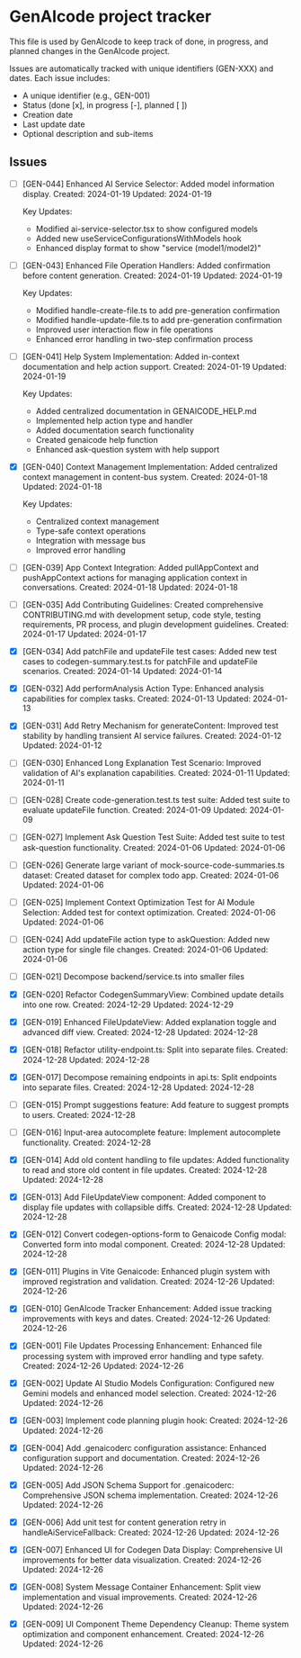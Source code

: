 # GenAIcode project tracker

This file is used by GenAIcode to keep track of done, in progress, and planned changes in the GenAIcode project.

Issues are automatically tracked with unique identifiers (GEN-XXX) and dates. Each issue includes:

- A unique identifier (e.g., GEN-001)
- Status (done [x], in progress [-], planned [ ])
- Creation date
- Last update date
- Optional description and sub-items

## Issues

- [ ] [GEN-044] Enhanced AI Service Selector: Added model information display. Created: 2024-01-19 Updated: 2024-01-19

  Key Updates:

  - Modified ai-service-selector.tsx to show configured models
  - Added new useServiceConfigurationsWithModels hook
  - Enhanced display format to show "service (model1/model2)"

- [ ] [GEN-043] Enhanced File Operation Handlers: Added confirmation before content generation. Created: 2024-01-19 Updated: 2024-01-19

  Key Updates:

  - Modified handle-create-file.ts to add pre-generation confirmation
  - Modified handle-update-file.ts to add pre-generation confirmation
  - Improved user interaction flow in file operations
  - Enhanced error handling in two-step confirmation process

- [ ] [GEN-041] Help System Implementation: Added in-context documentation and help action support. Created: 2024-01-19 Updated: 2024-01-19

  Key Updates:

  - Added centralized documentation in GENAICODE_HELP.md
  - Implemented help action type and handler
  - Added documentation search functionality
  - Created genaicode help function
  - Enhanced ask-question system with help support

- [x] [GEN-040] Context Management Implementation: Added centralized context management in content-bus system. Created: 2024-01-18 Updated: 2024-01-18

  Key Updates:

  - Centralized context management
  - Type-safe context operations
  - Integration with message bus
  - Improved error handling

- [ ] [GEN-039] App Context Integration: Added pullAppContext and pushAppContext actions for managing application context in conversations. Created: 2024-01-18 Updated: 2024-01-18

- [ ] [GEN-035] Add Contributing Guidelines: Created comprehensive CONTRIBUTING.md with development setup, code style, testing requirements, PR process, and plugin development guidelines. Created: 2024-01-17 Updated: 2024-01-17

- [x] [GEN-034] Add patchFile and updateFile test cases: Added new test cases to codegen-summary.test.ts for patchFile and updateFile scenarios. Created: 2024-01-14 Updated: 2024-01-14

- [x] [GEN-032] Add performAnalysis Action Type: Enhanced analysis capabilities for complex tasks. Created: 2024-01-13 Updated: 2024-01-13

- [x] [GEN-031] Add Retry Mechanism for generateContent: Improved test stability by handling transient AI service failures. Created: 2024-01-12 Updated: 2024-01-12

- [ ] [GEN-030] Enhanced Long Explanation Test Scenario: Improved validation of AI's explanation capabilities. Created: 2024-01-11 Updated: 2024-01-11

- [ ] [GEN-028] Create code-generation.test.ts test suite: Added test suite to evaluate updateFile function. Created: 2024-01-09 Updated: 2024-01-09

- [ ] [GEN-027] Implement Ask Question Test Suite: Added test suite to test ask-question functionality. Created: 2024-01-06 Updated: 2024-01-06

- [ ] [GEN-026] Generate large variant of mock-source-code-summaries.ts dataset: Created dataset for complex todo app. Created: 2024-01-06 Updated: 2024-01-06

- [ ] [GEN-025] Implement Context Optimization Test for AI Module Selection: Added test for context optimization. Created: 2024-01-06 Updated: 2024-01-06

- [ ] [GEN-024] Add updateFile action type to askQuestion: Added new action type for single file changes. Created: 2024-01-06 Updated: 2024-01-06

- [ ] [GEN-021] Decompose backend/service.ts into smaller files

- [x] [GEN-020] Refactor CodegenSummaryView: Combined update details into one row. Created: 2024-12-29 Updated: 2024-12-29

- [x] [GEN-019] Enhanced FileUpdateView: Added explanation toggle and advanced diff view. Created: 2024-12-28 Updated: 2024-12-28

- [x] [GEN-018] Refactor utility-endpoint.ts: Split into separate files. Created: 2024-12-28 Updated: 2024-12-28

- [x] [GEN-017] Decompose remaining endpoints in api.ts: Split endpoints into separate files. Created: 2024-12-28 Updated: 2024-12-28

- [ ] [GEN-015] Prompt suggestions feature: Add feature to suggest prompts to users. Created: 2024-12-28

- [ ] [GEN-016] Input-area autocomplete feature: Implement autocomplete functionality. Created: 2024-12-28

- [x] [GEN-014] Add old content handling to file updates: Added functionality to read and store old content in file updates. Created: 2024-12-28 Updated: 2024-12-28

- [x] [GEN-013] Add FileUpdateView component: Added component to display file updates with collapsible diffs. Created: 2024-12-28 Updated: 2024-12-28

- [x] [GEN-012] Convert codegen-options-form to Genaicode Config modal: Converted form into modal component. Created: 2024-12-28 Updated: 2024-12-28

- [x] [GEN-011] Plugins in Vite Genaicode: Enhanced plugin system with improved registration and validation. Created: 2024-12-26 Updated: 2024-12-26

- [x] [GEN-010] GenAIcode Tracker Enhancement: Added issue tracking improvements with keys and dates. Created: 2024-12-26 Updated: 2024-12-26

- [x] [GEN-001] File Updates Processing Enhancement: Enhanced file processing system with improved error handling and type safety. Created: 2024-12-26 Updated: 2024-12-26

- [x] [GEN-002] Update AI Studio Models Configuration: Configured new Gemini models and enhanced model selection. Created: 2024-12-26 Updated: 2024-12-26

- [x] [GEN-003] Implement code planning plugin hook: Created: 2024-12-26 Updated: 2024-12-26

- [x] [GEN-004] Add .genaicoderc configuration assistance: Enhanced configuration support and documentation. Created: 2024-12-26 Updated: 2024-12-26

- [x] [GEN-005] Add JSON Schema Support for .genaicoderc: Comprehensive JSON schema implementation. Created: 2024-12-26 Updated: 2024-12-26

- [x] [GEN-006] Add unit test for content generation retry in handleAiServiceFallback: Created: 2024-12-26 Updated: 2024-12-26

- [x] [GEN-007] Enhanced UI for Codegen Data Display: Comprehensive UI improvements for better data visualization. Created: 2024-12-26 Updated: 2024-12-26

- [x] [GEN-008] System Message Container Enhancement: Split view implementation and visual improvements. Created: 2024-12-26 Updated: 2024-12-26

- [x] [GEN-009] UI Component Theme Dependency Cleanup: Theme system optimization and component enhancement. Created: 2024-12-26 Updated: 2024-12-26
